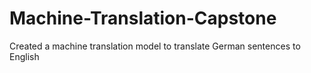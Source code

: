 # Machine-Translation-Capstone
Created a machine translation model to translate German sentences to English
